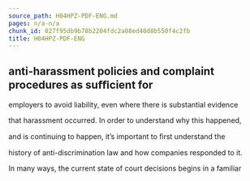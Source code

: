 ```yaml
---
source_path: H04HPZ-PDF-ENG.md
pages: n/a-n/a
chunk_id: 027f95db9b78b2204fdc2a08ed40d8b550f4c2fb
title: H04HPZ-PDF-ENG
---
```

## anti-harassment policies and complaint procedures as suﬃcient for

employers to avoid liability, even where there is substantial evidence

that harassment occurred. In order to understand why this happened,

and is continuing to happen, it’s important to ﬁrst understand the

history of anti-discrimination law and how companies responded to it.

In many ways, the current state of court decisions begins in a familiar
